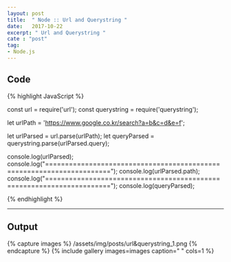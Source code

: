 ```yaml
---
layout: post
title:  " Node :: Url and Querystring "
date:   2017-10-22
excerpt: " Url and Querystring "
cate : "post"
tag:
- Node.js
---
```



## Code
{% highlight JavaScript %}

const url = require('url');
const querystring = require('querystring');

let urlPath = 'https://www.google.co.kr/search?a=b&c=d&e=f';

let urlParsed = url.parse(urlPath);
let queryParsed = querystring.parse(urlParsed.query);

console.log(urlParsed);
console.log("======================================================================");
console.log(urlParsed.path);
console.log("======================================================================");
console.log(queryParsed);


{% endhighlight %}

---


## Output

{% capture images %}
    /assets/img/posts/url&querystring_1.png
{% endcapture %}
{% include gallery images=images caption=" " cols=1 %}
